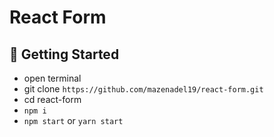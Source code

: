 # React Form

## 🚀 Getting Started

- open terminal
- git clone `https://github.com/mazenadel19/react-form.git`
- cd react-form
- `npm i`
- `npm start` or `yarn start`
